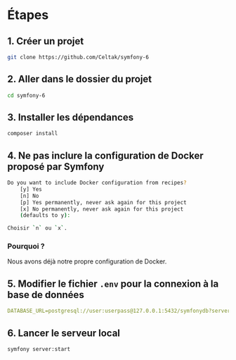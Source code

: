 # Étapes

## 1. Créer un projet

```bash
git clone https://github.com/Celtak/symfony-6
```

## 2. Aller dans le dossier du projet

```bash
cd symfony-6
```

## 3. Installer les dépendances

```bash
composer install
```

## 4. Ne pas inclure la configuration de Docker proposé par Symfony

```bash
Do you want to include Docker configuration from recipes?
    [y] Yes
    [n] No
    [p] Yes permanently, never ask again for this project
    [x] No permanently, never ask again for this project
    (defaults to y):
```

```bash
Choisir `n` ou `x`.
```

### Pourquoi ?

Nous avons déjà notre propre configuration de Docker.

## 5. Modifier le fichier `.env` pour la connexion à la base de données

```yml
DATABASE_URL=postgresql://user:userpass@127.0.0.1:5432/symfonydb?serverVersion=15&charset=utf8
```

## 6. Lancer le serveur local

```bash
symfony server:start
```
